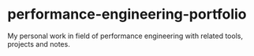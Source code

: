 # performance-engineering-portfolio
My personal work in field of performance engineering with related tools, projects and notes.

